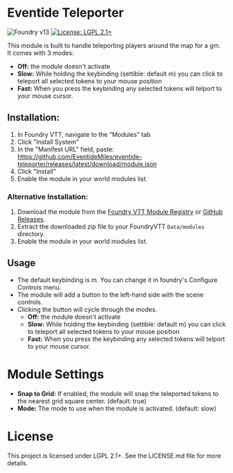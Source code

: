 # Eventide Teleporter

![Foundry v13](https://img.shields.io/badge/foundry-v13-green)
[![License: LGPL 2.1+](https://img.shields.io/badge/License-LGPL_2.1+-blue.svg)](https://www.gnu.org/licenses/lgpl-2.1.html)

This module is built to handle teleporting players around the map for a gm. It comes with 3 modes:
- **Off:** the module doesn't activate
- **Slow:** While holding the keybinding (settible: default m) you can click to teleport all selected tokens to your mouse position
- **Fast:** When you press the keybinding any selected tokens will telport to your mouse cursor.

## Installation:

1. In Foundry VTT, navigate to the "Modules" tab
2. Click "Install System"
3. In the "Manifest URL" field, paste: https://github.com/EventideMiles/eventide-teleporter/releases/latest/download/module.json
4. Click "Install"
5. Enable the module in your world modules list.

### Alternative Installation:

1. Download the module from the [Foundry VTT Module Registry](https://foundryvtt.com/packages/eventide-teleporter) or [GitHub Releases](https://github.com/lunarrush/eventide-teleporter/releases).
2. Extract the downloaded zip file to your FoundryVTT `Data/modules` directory.
3. Enable the module in your world modules list.

## Usage

- The default keybinding is m. You can change it in foundry's Configure Controls menu.
- The module will add a button to the left-hand side with the scene controls.
- Clicking the button will cycle through the modes.
  - **Off:** the module doesn't activate
  - **Slow:** While holding the keybinding (settible: default m) you can click to teleport all selected tokens to your mouse position
  - **Fast:** When you press the keybinding any selected tokens will telport to your mouse cursor.

# Module Settings
- **Snap to Grid:** If enabled, the module will snap the teleported tokens to the nearest grid square center. (default: true)
- **Mode:** The mode to use when the module is activated. (default: slow)

# License
This project is licensed under LGPL 2.1+. See the LICENSE.md file for more details.